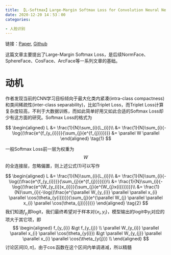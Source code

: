 ```yaml
---
title: 【L-Softmax】Large-Margin Softmax Loss for Convolution Neural Networks
date: 2020-12-20 14：53：00
categories:

- 人脸识别
---
```


链接：[Paper](https://arxiv.org/pdf/1612.02295.pdf), [Github](https://github.com/wy1iu/LargeMargin_Softmax_Loss)

这篇文章主要提出了Large-Margin Softmax Loss，是后续NormFace、SphereFace、CosFace、ArcFace等一系列文章的基础。

# 动机

作者发现当前的CNN学习目标倾向于最大化类内紧凑(intra-class compactness)和类间稀疏性(inter-class separability)，比如Triplet Loss，而Triplet Loss计算复杂度较高，不利于大数据训练，而如此简单好用又如此合适的Softmax Loss却少有这方面的研究。Softmax Loss的格式为


$$
\begin{aligned}
L &= \frac{1}{N}\sum_{i}{L_{i}}\\
  &= \frac{1}{N}\sum_{i}{-\log{(\frac{e^{f_{y_{i}}}}{\sum_{j}{e^{f_{j}}}})}} 
  &= \parallel W \parallel
\end{aligned}
\tag{1}
$$

一般Softmax Loss前一层为权重为$$W$$的全连接层，忽略偏置，则上述公式(1)可以写作

$$
\begin{aligned}
L &= \frac{1}{N}\sum_{i}{L_{i}}\\
  &= \frac{1}{N}\sum_{i}{-\log{(\frac{e^{f_{y_{i}}}}{\sum_{j}{e^{f_{j}}}})}}\\
  &= \frac{1}{N}\sum_{i}{-\log{(\frac{e^{W_{y_{i}}x_{i}}}{\sum_{j}{e^{W_{j}x{i}}}})}}\\
  &= \frac{1}{N}\sum_{i}{-\log{(\frac{e^{\parallel W_{y_{i}} \parallel \parallel x_{i} \parallel \cos(\theta_{y{i}})}}{\sum_{j}{e^{\parallel W_{j} \parallel \parallel x_{i} \parallel \cos(\theta_{j})}}})}}
\end{aligned}
\tag{2}
$$
我们知道$f_{y_{i}}$即logit，我们最终希望对于样本对$\{x_{i}, y_{i}\}$，模型输出的logit中$y_{i}$对应的项大于其它项，即
$$
\begin{aligned}
f_{y_{i}} &\gt f_{y_{j}} \\
\parallel W_{y_{i}} \parallel \parallel x_{i} \parallel \cos(\theta_{y{i}}) &\gt  \parallel W_{y_{j}} \parallel \parallel x_{i} \parallel \cos(\theta_{y{j}}) \\
\end{aligned}
$$
讨论区间$[0, \pi]$，由于$\cos$函数在这个区间内单调递减，所以精髓